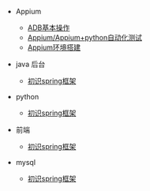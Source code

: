 - Appium
	- [ADB基本操作](Appium/adb基本命令.md)
	- [Appium/Appium+python自动化测试](Appium/Appium+python自动化测试.md)
	- [Appium环境搭建](Appium/Appium环境搭建.md)

	
	

- java 后台
	- [初识spring框架](spring/【10分钟学Spring】：（一）初识Spring框架.md)
  
- python
	- [初识spring框架](spring/【10分钟学Spring】：（一）初识Spring框架.md)

- 前端
	- [初识spring框架](spring/【10分钟学Spring】：（一）初识Spring框架.md)

- mysql
	- [初识spring框架](spring/【10分钟学Spring】：（一）初识Spring框架.md)

